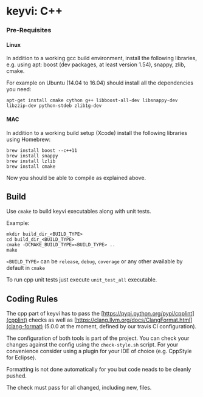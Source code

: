 # keyvi: C++

### Pre-Requisites

#### Linux

In addition to a working gcc build environment, install the following libraries, e.g. using apt: boost (dev packages, at least version 1.54), snappy, zlib, cmake.

For example on Ubuntu (14.04 to 16.04) should install all the dependencies you need:

    apt-get install cmake cython g++ libboost-all-dev libsnappy-dev libzzip-dev python-stdeb zlib1g-dev

#### MAC

In addition to a working build setup (Xcode) install the following libraries using Homebrew:

    brew install boost --c++11
    brew install snappy
    brew install lzlib
    brew install cmake

Now you should be able to compile as explained above.

## Build

Use `cmake` to build keyvi executables along with unit tests.

Example:

    mkdir build_dir_<BUILD_TYPE>
    cd build_dir_<BUILD_TYPE>
    cmake -DCMAKE_BUILD_TYPE=<BUILD_TYPE> ..
    make

`<BUILD_TYPE>` can be `release`, `debug`, `coverage` or any other available by default in `cmake`

To run cpp unit tests just execute `unit_test_all` executable.

## Coding Rules

The cpp part of keyvi has to pass the [https://pypi.python.org/pypi/cpplint](cpplint) checks as well as [https://clang.llvm.org/docs/ClangFormat.html](clang-format) (5.0.0 at the moment, defined by our travis CI configuration). 

The configuration of both tools is part of the project. You can check your changes against the config using the `check-style.sh` script. For your convenience consider using a plugin for your IDE of choice (e.g. CppStyle for Eclipse).

Formatting is not done automatically for you but code neads to be cleanly pushed. 

The check must pass for all changed, including new, files. 
